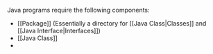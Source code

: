 Java programs require the following components:
 - [[Package]] (Essentially a directory for [[Java Class|Classes]] and [[Java Interface|Interfaces]])
 - [[Java Class]]
 - 